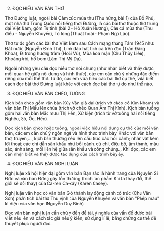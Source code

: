 2. ĐỌC HIỂU VĂN BẢN THƠ

Thơ Đường luật, ngoài bài Cảm xúc mùa thu (Thu hứng, bài 1) của Đỗ Phủ, một nhà thơ Trung Quốc nổi tiếng thời Đường, là các bài thơ thuộc thơ trung đại Việt Nam, gồm Tự tình (bài 2 - Hồ Xuân Hương), Câu cá mùa thu (Thu điếu - Nguyễn Khuyến), Tỏ lòng (Thuật hoài - Phạm Ngũ Lão).

Thơ tự do gồm các bài thơ Việt Nam sau Cách mạng tháng Tám 1945 như: Đất nước (Nguyễn Đình Thi), Lính đảo hát tình ca trên đảo (Trần Đăng Khoa), Đi trong hương tràm (Hoài Vũ), Mùa hoa mận (Chu Thùy Liên), Khoảng trời, hố bom (Lâm Thị Mỹ Dạ).

Ngoài những yêu cầu đọc hiểu thơ nói chung (như nhận biết và thấy được mối quan hệ giữa nội dung và hình thức), các em cần chú ý những đặc điểm riêng của mỗi thể thơ. Từ đó, các em vừa hiểu các bài thơ cụ thể, vừa biết cách đọc bài thơ Đường luật khác với cách đọc bài thơ tự do như thế nào.

3. ĐỌC HIỂU VĂN BẢN CHÈO, TUỒNG

Kịch bản chèo gồm văn bản Xúy Vân giả dại (trích vở chèo cổ Kim Nham) và văn bản Thị Mầu lên chùa (trích vở chèo Quan Âm Thị Kính). Kịch bản tuồng gồm hai văn bản Mắc mưu Thị Hến, Xử kiện (trích từ vở tuồng hài nổi tiếng Nghêu, Sò, Ốc, Hến).

Đọc kịch bản chèo hoặc tuồng, ngoài việc hiểu nội dung cụ thể của mỗi văn bản, các em cần chú ý ngôn ngữ và hình thức trình bày. Khác với văn bản thơ, truyện,..., kịch bản thường nêu lên cấu trúc các hồi, cảnh; nhân vật kèm lời thoại; các chỉ dẫn sân khấu như bối cảnh, cử chỉ, điệu bộ, âm thanh, màu sắc, ánh sáng, mối liên hệ giữa sân khấu và công chúng... Khi đọc, các em cần nhận biết và thấy được tác dụng của cách trình bày ấy.

4. ĐỌC HIỂU VĂN BẢN NGHỊ LUẬN

Nghị luận xã hội hiện đại gồm văn bản Bạn sắc là hành trang của Nguyễn Sĩ Đức và văn bản Đừng gây tổn thương (trích tác phẩm Khi ta thay đổi, thế giới sẽ đổi thay) của Ca-ren Ca-xây (Karen Casey).

Nghị luận văn học có văn bản Gió thành lay động cành cỏ trúc (Chu Văn Sơn) phân tích bài thơ Thu vịnh của Nguyễn Khuyến và văn bản "Phép màu" kì diệu của văn học (Nguyễn Duy Bình).

Đọc văn bản nghị luận cần chú ý đến đề tài, ý nghĩa của vấn đề được bài viết nêu lên và cách tác giả nêu ý kiến, sử dụng lí lẽ, bằng chứng cụ thể để thuyết phục người đọc.
